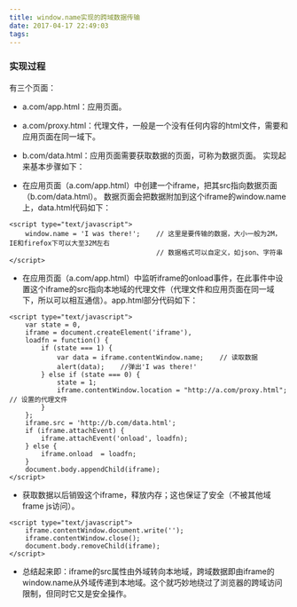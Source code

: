 ```yaml
---
title: window.name实现的跨域数据传输
date: 2017-04-17 22:49:03
tags:
---
```

### 实现过程
有三个页面：

* a.com/app.html：应用页面。
* a.com/proxy.html：代理文件，一般是一个没有任何内容的html文件，需要和应用页面在同一域下。
* b.com/data.html：应用页面需要获取数据的页面，可称为数据页面。
实现起来基本步骤如下：

* 在应用页面（a.com/app.html）中创建一个iframe，把其src指向数据页面（b.com/data.html）。
数据页面会把数据附加到这个iframe的window.name上，data.html代码如下：

```
<script type="text/javascript">
    window.name = 'I was there!';    // 这里是要传输的数据，大小一般为2M，IE和firefox下可以大至32M左右
                                     // 数据格式可以自定义，如json、字符串
</script>
```

* 在应用页面（a.com/app.html）中监听iframe的onload事件，在此事件中设置这个iframe的src指向本地域的代理文件（代理文件和应用页面在同一域下，所以可以相互通信）。app.html部分代码如下：

```
<script type="text/javascript">
    var state = 0,
    iframe = document.createElement('iframe'),
    loadfn = function() {
        if (state === 1) {
            var data = iframe.contentWindow.name;    // 读取数据
            alert(data);    //弹出'I was there!'
        } else if (state === 0) {
            state = 1;
            iframe.contentWindow.location = "http://a.com/proxy.html";    // 设置的代理文件
        }
    };
    iframe.src = 'http://b.com/data.html';
    if (iframe.attachEvent) {
        iframe.attachEvent('onload', loadfn);
    } else {
        iframe.onload  = loadfn;
    }
    document.body.appendChild(iframe);
</script>
```
* 获取数据以后销毁这个iframe，释放内存；这也保证了安全（不被其他域frame js访问）。

```
<script type="text/javascript">
    iframe.contentWindow.document.write('');
    iframe.contentWindow.close();
    document.body.removeChild(iframe);
</script>
```

* 总结起来即：iframe的src属性由外域转向本地域，跨域数据即由iframe的window.name从外域传递到本地域。这个就巧妙地绕过了浏览器的跨域访问限制，但同时它又是安全操作。